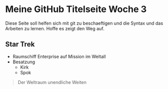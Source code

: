 # Meine GitHub Titelseite Woche 3 

Diese Seite soll helfen sich mit git zu beschaeftigen und 
die Syntax und das Arbeiten zu lernen. Hoffe es zeigt den Weg auf. 

## Star Trek 
* Raumschiff Enterprise auf Mission im Weltall 
* Besatzung
  * Kirk 
  * Spok

> Der Weltraum unendliche Weiten
